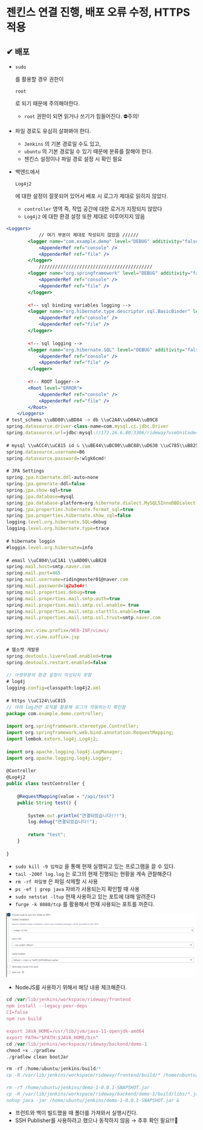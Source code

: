 # 젠킨스 연결 진행, 배포 오류 수정, HTTPS 적용

## ✔ 배포

- ```
  sudo
  ```

   를 활용할 경우 권한이 

  ```
  root
  ```

   로 되기 때문에 주의해야한다.

  - `root` 권한이 되면 읽거나 쓰기가 힘들어진다. ⛔주의!

- 파일 경로도 유심히 살펴봐야 한다.

  - `Jenkins` 의 기본 경로일 수도 있고,
  - `ubuntu` 의 기본 경로일 수 있기 때문에 분류를 잘해야 한다.
  - 젠킨스 설정이나 파일 경로 설정 시 확인 필요

- 백엔드에서 

  ```
  Log4j2
  ```

   에 대한 설정이 잘못되어 있어서 배포 시 로그가 제대로 읽히지 않았다.

  - `controller` 영역 즉, 작업 공간에 대한 로거가 지정되지 않았다
  - `Log4j2` 에 대한 환경 설정 또한 제대로 이루어지지 않음

```jsx
<Loggers>
			// 여기 부분이 제대로 작성되지 않았음 //////
        <logger name="com.example.demo" level="DEBUG" additivity="false" >
            <AppenderRef ref="console" />
            <AppenderRef ref="file" />
        </logger>
			//////////////////////////////////////////
        <logger name="org.springframework" level="DEBUG" additivity="false" >
            <AppenderRef ref="console" />
            <AppenderRef ref="file" />
        </logger>

        <!-- sql binding variables logging -->
        <logger name="org.hibernate.type.descriptor.sql.BasicBinder" level="TRACE" additivity="false">
            <AppenderRef ref="console" />
            <AppenderRef ref="file" />
        </logger>

        <!-- sql logging -->
        <logger name="org.hibernate.SQL" level="DEBUG" additivity="false" >
            <AppenderRef ref="console" />
            <AppenderRef ref="file" />
        </logger>

        <!-- ROOT logger-->
        <Root level="ERROR">
            <AppenderRef ref="console" />
            <AppenderRef ref="file" />
        </Root>
    </Loggers>
# test_schema \\uBD80\\uBD84 -> db \\uC2A4\\uD0A4\\uB9C8
spring.datasource.driver-class-name=com.mysql.cj.jdbc.Driver
spring.datasource.url=jdbc:mysql://172.26.6.80:3306/rideway?useUniCode=yes&characterEncoding=UTF-8&serverTimezone=Asia/Seoul

# mysql \\uACC4\\uC815 id & \\uBE44\\uBC00\\uBC88\\uD638 \\uC785\\uB825
spring.datasource.username=B6
spring.datasource.password=!wlgk6cmd!

# JPA Settings
spring.jpa.hibernate.ddl-auto=none
spring.jpa.generate-ddl=false
spring.jpa.show-sql=true
spring.jpa.database=mysql
spring.jpa.database-platform=org.hibernate.dialect.MySQL5InnoDBDialect
spring.jpa.properties.hibernate.format_sql=true
spring.jpa.properties.hibernate.show_sql=false
logging.level.org.hibernate.SQL=debug
logging.level.org.hibernate.type=trace

# hibernate loggin
#loggin.level.org.hibernate=info

# email \\uC804\\uC1A1 \\uAD00\\uB828
spring.mail.host=smtp.naver.com
spring.mail.port=465
spring.mail.username=ridingmaster01@naver.com
spring.mail.password=1q2w3e4r!
spring.mail.properties.debug=true
spring.mail.properties.mail.smtp.auth=true
spring.mail.properties.mail.smtp.ssl.enable= true
spring.mail.properties.mail.smtp.starttls.enable=true
spring.mail.properties.mail.smtp.ssl.trust=smtp.naver.com

spring.mvc.view.prefix=/WEB-INF/views/
spring.mvc.view.suffix=.jsp

# 웹소켓 개발용
spring.devtools.livereload.enabled=true
spring.devtools.restart.enabled=false

// 아랫부분의 환경 설정이 작성되지 못함
# log4j
logging.config=classpath:log4j2.xml

# https \\uC124\\uC815
// 아래 log관련 로직을 활용해 로그가 작동하는지 확인함
package com.example.demo.controller;

import org.springframework.stereotype.Controller;
import org.springframework.web.bind.annotation.RequestMapping;
import lombok.extern.log4j.Log4j2;

import org.apache.logging.log4j.LogManager;
import org.apache.logging.log4j.Logger;

@Controller
@Log4j2
public class testController {

	@RequestMapping(value = "/api/test")
	public String test() {

		System.out.println("연결되었습니다!!!");
		log.debug("연결되었습니다!");

		return "test";
	}

}
```

- `sudo kill -9 입력값` 을 통해 현재 실행되고 있는 프로그램을 끌 수 있다.
- `tail -200f log.log` 는 로그의 현재 진행되는 현황을 계속 관찰해준다
- `rm -rf 파일명` 은 파일 삭제할 시 사용
- `ps -ef | grep java` 자바가 사용되는지 확인할 때 사용
- `sudo netstat -ltup` 현재 사용하고 있는 포트에 대해 알려준다
- `furge -k 8080/tcp` 를 활용해서 현재 사용되는 포트를 꺼준다.

![image-20230206222609436](assets/image-20230206222609436.png)

- NodeJS를 사용하기 위해서 해당 내용 체크해준다.

```jsx
cd /var/lib/jenkins/workspace/rideway/frontend
npm install --legacy-peer-deps
CI=false
npm run build

export JAVA_HOME=/usr/lib/jvm/java-11-openjdk-amd64
export PATH="$PATH:$JAVA_HOME/bin"
cd /var/lib/jenkins/workspace/rideway/backend/demo-1
chmod +x ./gradlew
./gradlew clean bootJar
```

```jsx
rm -rf /home/ubuntu/jenkins/build/*
cp -R /var/lib/jenkins/workspace/rideway/frontend/build/* /home/ubuntu/jenkins/build/

rm -rf /home/ubuntu/jenkins/demo-1-0.0.1-SNAPSHOT.jar
cp -R /var/lib/jenkins/workspace/rideway/backend/demo-1/build/libs/*.jar /home/ubuntu/jenkins/
nohup java -jar /home/ubuntu/jenkins/demo-1-0.0.1-SNAPSHOT.jar &
```

- 프런트와 백이 빌드했을 때 폴더를 가져와서 실행시킨다.
- SSH Publisher를 사용하려고 했으나 동작하지 않음 → 추후 확인 필요!!!📌